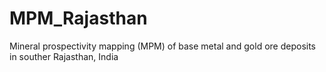 # MPM_Rajasthan
Mineral prospectivity mapping (MPM) of base metal and gold ore deposits in souther Rajasthan, India
